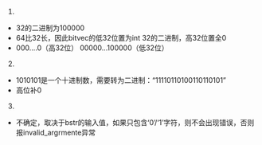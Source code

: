1. 
* 32的二进制为100000
* 64比32长，因此bitvec的低32位置为int 32的二进制，高32位置全0
* 000....0（高32位） 00000...100000（低32位）

2. 
* 1010101是一个十进制数，需要转为二进制：“11110110100110110101”
* 高位补0

3. 
* 不确定，取决于bstr的输入值，如果只包含‘0’/‘1’字符，则不会出现错误，否则报invalid_argrmente异常
